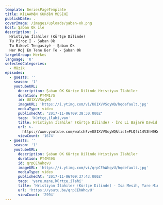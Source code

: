 ```yaml
---
template: SeriesPageTemplate
title: KİLAAMêN KURdêN MESİHİ
publishDate: .
coverImage: /images/uploads/şaban-ok.png
host: Şaban Ok ile
description: |-
  Hristiyan İlahiler (Kürtçe Dilinde) 
  Tu Pîroz Î - Şaban Ok
  Tu Bikevî Tengasiyê - Şaban Ok
  Her Roj Em Tene Ber Te - Şaban Ok
targetGroup: Herkes
language: '0'
selectedCategories:
  - Müzik
episodes:
  - guests: ''
    season: '1'
    youtubeURL:
      description: Şaban OK Kürtçe Dilinde Hristiyan İlahiler
      duration: PT4M17S
      id: U81XVVSoyWQ
      imageURL: 'https://i.ytimg.com/vi/U81XVVSoyWQ/hqdefault.jpg'
      mediaType: video
      publishedAt: '2017-11-06T09:38:30.000Z'
      tags: 'kürtçe,ilahi,van'
      title: Hristiyan İlahiler (Kürtçe Dilinde) - Îro Li Bajarê Dawid - Şaban Ok
      url: >-
        https://www.youtube.com/watch?v=U81XVVSoyWQ&list=PLQfi14V3hH0KdJbKUKfX8Vp6228qG-z3C&index=2&t=0s
      viewCount: '1674'
  - guests: ''
    season: '1'
    youtubeURL:
      description: Şaban OK Kürtçe Dilinde Hristiyan İlahiler
      duration: PT4M49S
      id: qrpCEhWhqvU
      imageURL: 'https://i.ytimg.com/vi/qrpCEhWhqvU/hqdefault.jpg'
      mediaType: video
      publishedAt: '2017-11-06T09:37:43.000Z'
      tags: 'yare,mıne,kürtçe,ilahi'
      title: 'Hristiyan İlahiler (Kürtçe Dilinde) - İsa Mesih, Yare Mıne - Şaban Ok'
      url: 'https://youtu.be/qrpCEhWhqvU'
      viewCount: '2994'
---
```


